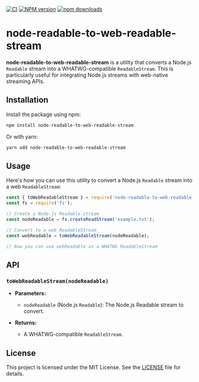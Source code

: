 [![CI](https://github.com/Borewit/node-readable-to-web-readable-stream/actions/workflows/ci.yml/badge.svg)](https://github.com/Borewit/node-readable-to-web-readable-stream/actions/workflows/ci.yml)
[![NPM version](https://badge.fury.io/js/node-readable-to-web-readable-stream.svg)](https://npmjs.org/package/node-readable-to-web-readable-stream)
[![npm downloads](http://img.shields.io/npm/dm/node-readable-to-web-readable-stream.svg)](https://npmcharts.com/compare/node-readable-to-web-readable-stream?start=600&interval=30)

# node-readable-to-web-readable-stream

**node-readable-to-web-readable-stream** is a utility that converts a Node.js `Readable` stream into a WHATWG-compatible `ReadableStream`. This is particularly useful for integrating Node.js streams with web-native streaming APIs.

## Installation

Install the package using npm:

```bash
npm install node-readable-to-web-readable-stream
```

Or with yarn:

```bash
yarn add node-readable-to-web-readable-stream
```

## Usage

Here's how you can use this utility to convert a Node.js `Readable` stream into a web `ReadableStream`:

```javascript
const { toWebReadableStream } = require('node-readable-to-web-readable-stream');
const fs = require('fs');

// Create a Node.js Readable stream
const nodeReadable = fs.createReadStream('example.txt');

// Convert to a web ReadableStream
const webReadable = toWebReadableStream(nodeReadable);

// Now you can use webReadable as a WHATWG ReadableStream
```

## API

### `toWebReadableStream(nodeReadable)`

- **Parameters:**
  - `nodeReadable` (Node.js `Readable`): The Node.js Readable stream to convert.

- **Returns:**
  - A WHATWG-compatible `ReadableStream`.

## License

This project is licensed under the MIT License. See the [LICENSE](LICENSE) file for details.
